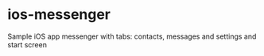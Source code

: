 # ios-messenger

Sample iOS app messenger with tabs: contacts, messages and settings and start screen
